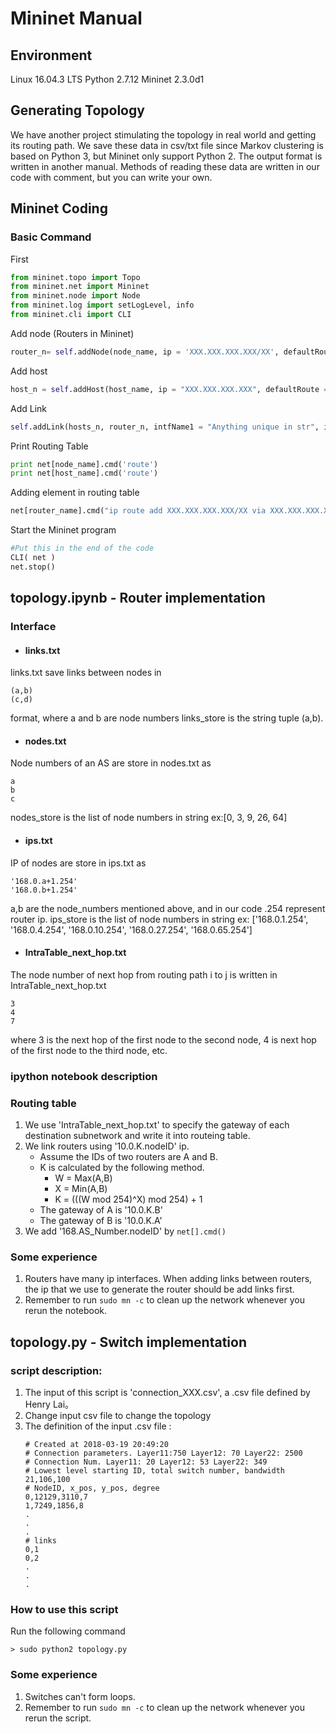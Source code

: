 # Mininet Manual
## Environment
Linux 16.04.3 LTS
Python 2.7.12
Mininet 2.3.0d1

## Generating Topology
We have another project stimulating the topology in real world and getting its routing path. We save these data in csv/txt file since Markov clustering is based on Python 3, but Mininet only support Python 2. The output format is written in another manual.
Methods of reading these data are written in our code with comment, but you can write your own.

## Mininet Coding
### Basic Command
First
``` python
from mininet.topo import Topo
from mininet.net import Mininet
from mininet.node import Node
from mininet.log import setLogLevel, info
from mininet.cli import CLI
```
Add node (Routers in Mininet)
``` python
router_n= self.addNode(node_name, ip = 'XXX.XXX.XXX.XXX/XX', defaultRoute = "via XXX.XXX.XXX.XXX")
```
Add host
``` python
host_n = self.addHost(host_name, ip = "XXX.XXX.XXX.XXX", defaultRoute = "via " + "XXX.XXX.XXX.XXX")
```
Add Link
```python
self.addLink(hosts_n, router_n, intfName1 = "Anything unique in str", intfName2 = "Anything unique in str", params1 = {'ip' : ("XXX.XXX.XXX.XXX/XX")}, params2 = {'ip' : ("XXX.XXX.XXX.XXX/XX")})
```
Print Routing Table
``` python
print net[node_name].cmd('route')
print net[host_name].cmd('route')
```
Adding element in routing table
``` python
net[router_name].cmd("ip route add XXX.XXX.XXX.XXX/XX via XXX.XXX.XXX.XXX"))
```


Start the Mininet program
``` python
#Put this in the end of the code
CLI( net )
net.stop()
```


## topology.ipynb - Router implementation
### Interface
- #### links.txt
links.txt save links between nodes in 
```
(a,b)
(c,d)
```
format, where a and b are node numbers
links_store is the string tuple (a,b).
- #### nodes.txt
Node numbers of an AS are store in nodes.txt as
```
a
b
c
```
nodes_store is the list of node numbers in string
ex:[0, 3, 9, 26, 64]
- #### ips.txt
IP of nodes are store in ips.txt as
```
'168.0.a+1.254'
'168.0.b+1.254'
```
a,b are the node_numbers mentioned above, and in our code .254 represent router ip.
ips_store is the list of node numbers in string
ex: ['168.0.1.254', '168.0.4.254', '168.0.10.254', '168.0.27.254', '168.0.65.254']
- #### IntraTable_next_hop.txt
The node number of  next hop from routing path i to j is written in IntraTable_next_hop.txt
```
3
4
7
```
where 3 is the next hop of the first node to the second node, 4 is next hop of the first node to the third node, etc.

### ipython notebook description

### Routing table
1. We use 'IntraTable_next_hop.txt' to specify the gateway of each destination subnetwork and write it into routeing table.
2. We link routers using '10.0.K.nodeID' ip.  
    * Assume the IDs of two routers are A and B.
    * K is calculated by the following method.
        * W = Max(A,B)
        * X = Min(A,B)
        * K = (((W mod 254)^X) mod 254) + 1
    * The gateway of A is '10.0.K.B'
    * The gateway of B is '10.0.K.A' 
4. We add '168.AS_Number.nodeID' by `net[].cmd()`

### Some experience
1. Routers have many ip interfaces. When adding links between routers, the ip that we use to generate the router should be add links first.
2. Remember to run `sudo mn -c` to clean up the network whenever you rerun the notebook.



## topology.py - Switch implementation

### script description:
1. The input of this script is 'connection_XXX.csv', a .csv file defined by Henry Lai。
2. Change input csv file to change the topology
3. The definition of the input .csv file :
    ```
    # Created at 2018-03-19 20:49:20
    # Connection parameters. Layer11:750 Layer12: 70 Layer22: 2500
    # Connection Num. Layer11: 20 Layer12: 53 Layer22: 349
    # Lowest level starting ID, total switch number, bandwidth
    21,106,100
    # NodeID, x_pos, y_pos, degree
    0,12129,3110,7
    1,7249,1856,8
    .
    .
    .
    # links
    0,1
    0,2
    .
    .
    .
    ```
### How to use this script
Run the following command
```
> sudo python2 topology.py
```

### Some experience
1. Switches can't form loops. 
2. Remember to run `sudo mn -c` to clean up the network whenever you rerun the script.
